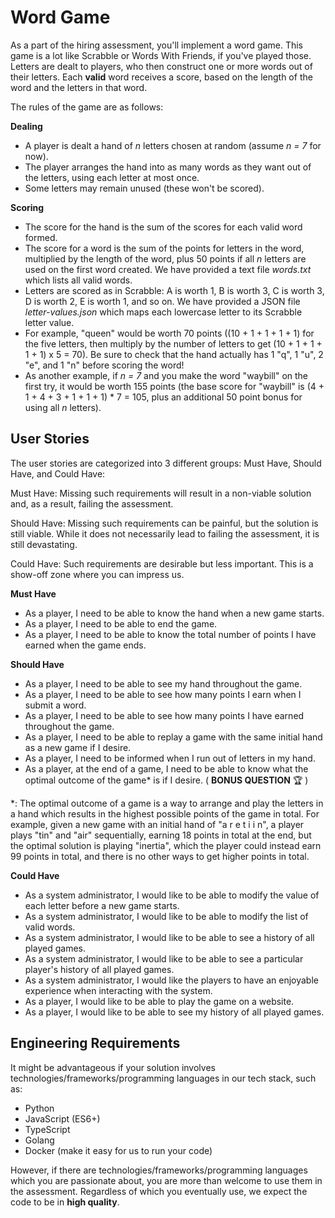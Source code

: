 # Word Game
As a part of the hiring assessment, you'll implement a word game. This game is a lot like Scrabble or Words With Friends, if you've played those. Letters are dealt to players, who then construct one or more words out of their letters. Each **valid** word receives a score, based on the length of the word and the letters in that word.

The rules of the game are as follows:

**Dealing**
- A player is dealt a hand of *n* letters chosen at random (assume *n = 7* for now).
- The player arranges the hand into as many words as they want out of the letters, using each letter at most once.
- Some letters may remain unused (these won't be scored).

**Scoring**
- The score for the hand is the sum of the scores for each valid word formed.
- The score for a word is the sum of the points for letters in the word, multiplied by the length of the word, plus 50 points if all *n* letters are used on the first word created. We have provided a text file *words.txt* which lists all valid words.
- Letters are scored as in Scrabble: A is worth 1, B is worth 3, C is worth 3, D is worth 2, E is worth 1, and so on. We have provided a JSON file *letter-values.json* which maps each lowercase letter to its Scrabble letter value.
- For example, "queen" would be worth 70 points ((10 + 1 + 1 + 1 + 1) for the five letters, then multiply by the number of letters to get (10 + 1 + 1 + 1 + 1) x 5 = 70). Be sure to check that the hand actually has 1 "q", 1 "u", 2 "e", and 1 "n" before scoring the word!
- As another example, if *n = 7* and you make the word "waybill" on the first try, it would be worth 155 points (the base score for "waybill" is (4 + 1 + 4 + 3 + 1 + 1 + 1) * 7 = 105, plus an additional 50 point bonus for using all *n* letters).

## User Stories
The user stories are categorized into 3 different groups: Must Have, Should Have, and Could Have:

Must Have: Missing such requirements will result in a non-viable solution and, as a result, failing the assessment.

Should Have: Missing such requirements can be painful, but the solution is still viable. While it does not necessarily lead to failing the assessment, it is still devastating.

Could Have: Such requirements are desirable but less important. This is a show-off zone where you can impress us.


**Must Have**
- As a player, I need to be able to know the hand when a new game starts.
- As a player, I need to be able to end the game.
- As a player, I need to be able to know the total number of points I have earned when the game ends.

**Should Have**
- As a player, I need to be able to see my hand throughout the game.
- As a player, I need to be able to see how many points I earn when I submit a word.
- As a player, I need to be able to see how many points I have earned throughout the game.
- As a player, I need to be able to replay a game with the same initial hand as a new game if I desire.
- As a player, I need to be informed when I run out of letters in my hand.
- As a player, at the end of a game, I need to be able to know what the optimal outcome of the game* is if I desire. ( **BONUS QUESTION** :trophy: )

*: The optimal outcome of a game is a way to arrange and play the letters in a hand which results in the highest possible points of the game in total. For example, given a new game with an initial hand of "a r e t i i n", a player plays "tin" and "air" sequentially, earning 18 points in total at the end, but the optimal solution is playing "inertia", which the player could instead earn 99 points in total, and there is no other ways to get higher points in total.

**Could Have**
- As a system administrator, I would like to be able to modify the value of each letter before a new game starts.
- As a system administrator, I would like to be able to modify the list of valid words.
- As a system administrator, I would like to be able to see a history of all played games.
- As a system administrator, I would like to be able to see a particular player's history of all played games.
- As a system administrator, I would like the players to have an enjoyable experience when interacting with the system.
- As a player, I would like to be able to play the game on a website.
- As a player, I would like to be able to see my history of all played games.

## Engineering Requirements
It might be advantageous if your solution involves technologies/frameworks/programming languages in our tech stack, such as:
- Python
- JavaScript (ES6+)
- TypeScript
- Golang
- Docker (make it easy for us to run your code)

However, if there are technologies/frameworks/programming languages which you are passionate about, you are more than welcome to use them in the assessment. Regardless of which you eventually use, we expect the code to be in **high quality**.
